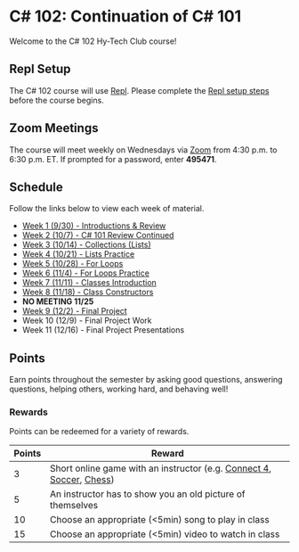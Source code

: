 # <span>C# 102: Continuation of C# 101</span>
Welcome to the C# 102 Hy-Tech Club course!

## Repl Setup
The C# 102 course will use [Repl](https://repl.it). Please complete the [Repl setup steps](ReplSetup.md) before the course begins.

## Zoom Meetings
The course will meet weekly on Wednesdays via [Zoom](https://hyland.zoom.us/j/97475797538?pwd=SHNzaHJNL3NTTkI2QU96ZzVkOUNDZz09) from 4:30 p.m. to 6:30 p.m. ET. If prompted for a password, enter **495471**.

## Schedule
Follow the links below to view each week of material.

- [Week 1 (9/30) - Introductions & Review](Cs101Review/StudentDesc.md)
- [Week 2 (10/7) - C# 101 Review Continued](Cs101ReviewPart2/StudentDesc.md)
- [Week 3 (10/14) - Collections (Lists)](Collections/StudentDesc.md)
- [Week 4 (10/21) - Lists Practice](Collections/ListsPractice.md)
- [Week 5 (10/28) - For Loops](ForLoops/StudentDesc.md)
- [Week 6 (11/4) - For Loops Practice](ForLoops/Practice.md)
- [Week 7 (11/11) - Classes Introduction](Classes/StudentDesc.md)
- [Week 8 (11/18) - Class Constructors](ClassConstructors/StudentDesc.md)
- **NO MEETING 11/25**
- [Week 9 (12/2) - Final Project](FinalProject/FinalProject.md)
- Week 10 (12/9) - Final Project Work
- Week 11 (12/16) - Final Project Presentations

## Points
Earn points throughout the semester by asking good questions, answering questions, helping others, working hard, and behaving well!

### Rewards
Points can be redeemed for a variety of rewards.

| Points | Reward |
| -- | -- |
| 3 | Short online game with an instructor (e.g. [Connect 4](https://www.mathsisfun.com/games/connect4.html), [Soccer](https://www.agame.com/game/1-on-1-soccer-classic), [Chess](https://lichess.org/setup/friend)) |
| 5 | An instructor has to show you an old picture of themselves |
| 10 | Choose an appropriate (<5min) song to play in class |
| 15 | Choose an appropriate (<5min) video to watch in class |